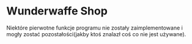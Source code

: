 # Wunderwaffe Shop
Niektóre pierwotne funkcje programu nie zostały zaimplementowane i mogły zostać pozostałości(jakby ktoś znalazł coś co nie jest używane).
